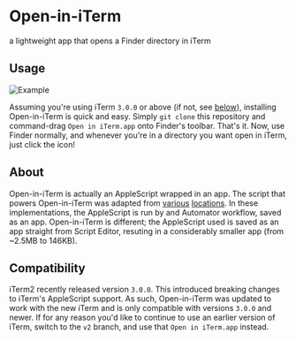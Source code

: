 # Open-in-iTerm
a lightweight app that opens a Finder directory in iTerm

## Usage
![Example](http://i.imgur.com/29csGpq.gif)

Assuming you're using iTerm `3.0.0` or above (if not, see [below](#compatibility)), installing Open-in-iTerm is quick and easy.
Simply `git clone` this repository and command-drag `Open in iTerm.app` onto Finder's toolbar.
That's it.
Now, use Finder normally, and whenever you're in a directory you want open in iTerm, just click the icon!

## About
Open-in-iTerm is actually an AppleScript wrapped in an app.
The script that powers Open-in-iTerm was adapted from [various](http://peterdowns.com/posts/open-iterm-finder-service.html) [locations](https://gist.github.com/eric-hu/5846890).
In these implementations, the AppleScript is run by and Automator workflow, saved as an app.
Open-in-iTerm is different; the AppleScript used is saved as an app straight from Script Editor,
resuting in a considerably smaller app (from ~2.5MB to 146KB).

## Compatibility
iTerm2 recently released version `3.0.0`.
This introduced breaking changes to iTerm's AppleScript support.
As such, Open-in-iTerm was updated to work with the new iTerm and is only compatible with versions `3.0.0` and newer.
If for any reason you'd like to continue to use an earlier version of iTerm, switch to the `v2` branch, and use that `Open in iTerm.app` instead.
